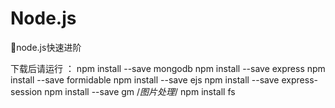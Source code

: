 ﻿# Node.js
:tada:node.js快速进阶

下载后请运行
：
npm install --save mongodb
npm install --save express
npm install --save formidable
npm install --save ejs
npm install --save express-session
npm install --save gm  /*图片处理*/
npm install fs 


